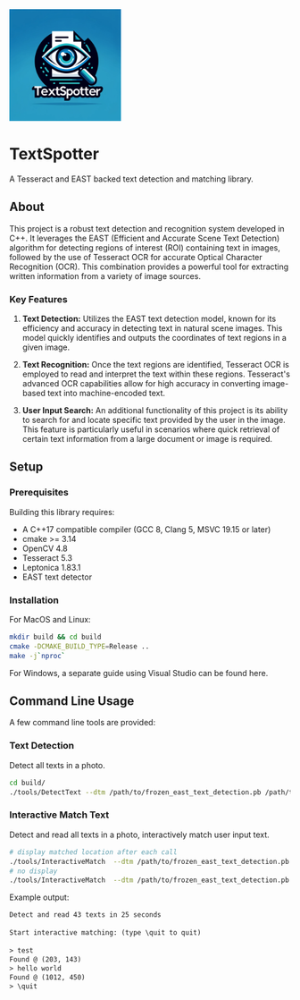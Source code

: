 <img src="logo/textspotter.png" alt="drawing" width="200"/>

# TextSpotter

A Tesseract and EAST backed text detection and matching library.

## About

This project is a robust text detection and recognition system developed in C++.
It leverages the EAST (Efficient and Accurate Scene Text Detection) algorithm for detecting regions of interest (ROI) containing text in images, followed by the use of Tesseract OCR for accurate Optical Character Recognition (OCR).
This combination provides a powerful tool for extracting written information from a variety of image sources.

### Key Features

1. **Text Detection:** Utilizes the EAST text detection model, known for its efficiency and accuracy in detecting text in natural scene images. This model quickly identifies and outputs the coordinates of text regions in a given image.

1. **Text Recognition:** Once the text regions are identified, Tesseract OCR is employed to read and interpret the text within these regions. Tesseract's advanced OCR capabilities allow for high accuracy in converting image-based text into machine-encoded text.

1. **User Input Search:** An additional functionality of this project is its ability to search for and locate specific text provided by the user in the image. This feature is particularly useful in scenarios where quick retrieval of certain text information from a large document or image is required.

## Setup

### Prerequisites

Building this library requires:

* A C++17 compatible compiler (GCC 8, Clang 5, MSVC 19.15 or later)
* cmake >= 3.14
* OpenCV 4.8
* Tesseract 5.3
* Leptonica 1.83.1
* EAST text detector

### Installation

For MacOS and Linux:

```bash
mkdir build && cd build
cmake -DCMAKE_BUILD_TYPE=Release ..
make -j`nproc`
```

For Windows, a separate guide using Visual Studio can be found here.

## Command Line Usage

A few command line tools are provided:

### Text Detection

Detect all texts in a photo.

```bash
cd build/
./tools/DetectText --dtm /path/to/frozen_east_text_detection.pb /path/to/image.png
```

### Interactive Match Text

Detect and read all texts in a photo, interactively match user input text.

``` bash
# display matched location after each call
./tools/InteractiveMatch  --dtm /path/to/frozen_east_text_detection.pb /path/to/image.png --display
# no display
./tools/InteractiveMatch  --dtm /path/to/frozen_east_text_detection.pb /path/to/image.png
```

Example output:

``` text
Detect and read 43 texts in 25 seconds

Start interactive matching: (type \quit to quit)   

> test
Found @ (203, 143) 
> hello world
Found @ (1012, 450) 
> \quit
```
